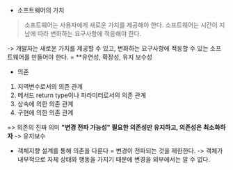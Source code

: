 - 소프트웨어의 가치
> 소프트웨어는 사용자에게 새로운 가치를 제공해야 한다.
> 소프트웨어는 시간이 지남에 따라 변화하는 요구사항에 적응해야 한다.

-> 개발자는 새로운 가치를 제공할 수 있고, 변화하는 요구사항에 적응할 수 있는 소프트웨어를 만들어야 한다.
= **유연성, 확장성, 유지 보수성

- 의존
1. 지역변수로서의 의존 관계
2. 메서드 return type이나 파라미터로서의 의존 관계
3. 상속에 의한 의존 관계
4. 구현에 의한 의존 관계

=> 의존의 진짜 의미 **"변경 전파 가능성"
필요한 의존성만 유지하고, 의존성은 최소화하자** -> 유지보수


- 객체지향 설계를 통해 의존을 다룬다 = 변경이 전파되는 것을 제한한다.
-> 객체가 내부적으로 자체 상태와 행동을 가지기 때문에 변경을 외부에서는 알 수 없다.
